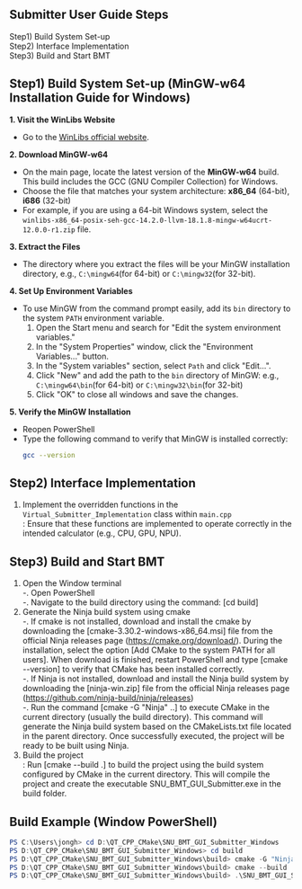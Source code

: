 ## Submitter User Guide Steps
Step1) Build System Set-up  
Step2) Interface Implementation  
Step3) Build and Start BMT  
      
## Step1) Build System Set-up (MinGW-w64 Installation Guide for Windows)
**1. Visit the WinLibs Website**  
- Go to the [WinLibs official website](https://www.winlibs.com/).  

**2. Download MinGW-w64**  
- On the main page, locate the latest version of the **MinGW-w64** build. This build includes the GCC (GNU Compiler Collection) for Windows.  
- Choose the file that matches your system architecture: **x86_64** (64-bit), **i686** (32-bit)  
- For example, if you are using a 64-bit Windows system, select the `winlibs-x86_64-posix-seh-gcc-14.2.0-llvm-18.1.8-mingw-w64ucrt-12.0.0-r1.zip` file.  
     
**3. Extract the Files**  
- The directory where you extract the files will be your MinGW installation directory, e.g., `C:\mingw64`(for 64-bit) or `C:\mingw32`(for 32-bit).   
     
**4. Set Up Environment Variables**   
- To use MinGW from the command prompt easily, add its `bin` directory to the system `PATH` environment variable.    
  1. Open the Start menu and search for "Edit the system environment variables."  
  2. In the "System Properties" window, click the "Environment Variables..." button.  
  3. In the "System variables" section, select `Path` and click "Edit...".  
  4. Click "New" and add the path to the `bin` directory of MinGW: e.g., `C:\mingw64\bin`(for 64-bit) or `C:\mingw32\bin`(for 32-bit)
  5. Click "OK" to close all windows and save the changes.

**5. Verify the MinGW Installation**
- Reopen PowerShell 
- Type the following command to verify that MinGW is installed correctly:
  ```bash
  gcc --version

## Step2) Interface Implementation
   1) Implement the overridden functions in the `Virtual_Submitter_Implementation` class within `main.cpp`  
   : Ensure that these functions are implemented to operate correctly in the intended calculator (e.g., CPU, GPU, NPU).

## Step3) Build and Start BMT
   1) Open the Window terminal  
  -. Open PowerShell   
  -. Navigate to the build directory using the command: [cd build]
   2) Generate the Ninja build system using cmake  
  -. If cmake is not installed, download and install the cmake by downloading the [cmake-3.30.2-windows-x86_64.msi] file from the official Ninja releases page (https://cmake.org/download/). During the installation, select the option [Add CMake to the system PATH for all users]. When download is finished, restart PowerShell and type [cmake --version] to verify that CMake has been installed correctly.  
  -. If Ninja is not installed, download and install the Ninja build system by downloading the [ninja-win.zip] file from the official Ninja releases page (https://github.com/ninja-build/ninja/releases)  
  -. Run the command [cmake -G "Ninja" ..] to execute CMake in the current directory (usually the build directory). This command will generate the Ninja build system based on the CMakeLists.txt file located in the parent directory. Once successfully executed, the project will be ready to be built using Ninja.
   4) Build the project  
   : Run [cmake --build .] to build the project using the build system configured by CMake in the current directory. This will compile the project and create the executable SNU_BMT_GUI_Submitter.exe in the build folder.

## Build Example (Window PowerShell)
```powershell
PS C:\Users\jongh> cd D:\QT_CPP_CMake\SNU_BMT_GUI_Submitter_Windows
PS D:\QT_CPP_CMake\SNU_BMT_GUI_Submitter_Windows> cd build
PS D:\QT_CPP_CMake\SNU_BMT_GUI_Submitter_Windows\build> cmake -G "Ninja" ..
PS D:\QT_CPP_CMake\SNU_BMT_GUI_Submitter_Windows\build> cmake --build .
PS D:\QT_CPP_CMake\SNU_BMT_GUI_Submitter_Windows\build> .\SNU_BMT_GUI_Submitter.exe

